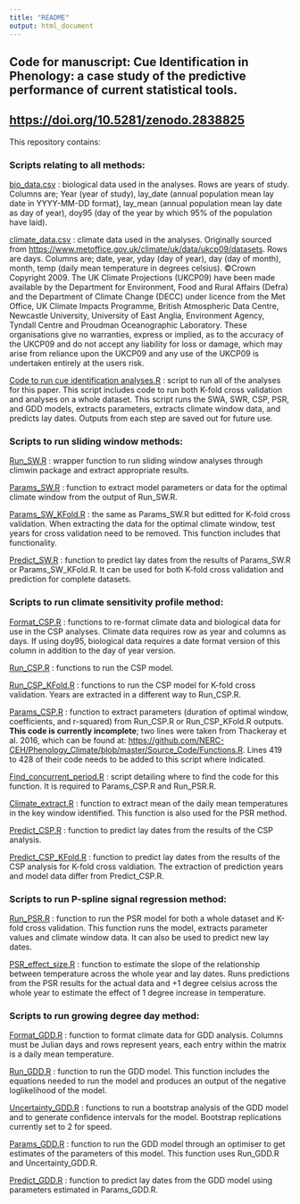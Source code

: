 ```yaml
---
title: "README"
output: html_document
---
```


## Code for manuscript: Cue Identification in Phenology: a case study of the predictive performance of current statistical tools. 

## https://doi.org/10.5281/zenodo.2838825

This repository contains:

### Scripts relating to all methods:

[bio_data.csv](https://github.com/emilygsimmonds/Cue_Identification/blob/master/bio_data.csv) : biological data used in the analyses. Rows are years of study. Columns are; Year (year of study), lay_date (annual population mean lay date in YYYY-MM-DD format), lay_mean (annual population mean lay date as day of year), doy95 (day of the year by which 95% of the population have laid).

[climate_data.csv](https://github.com/emilygsimmonds/Cue_Identification/blob/master/climate_data.csv) : climate data used in the analyses. Originally sourced from https://www.metoffice.gov.uk/climate/uk/data/ukcp09/datasets. Rows are days. Columns are; date, year, yday (day of year), day (day of month), month, temp (daily mean temperature in degrees celsius). ©Crown Copyright 2009. The UK Climate Projections (UKCP09) have been made available by the Department for
Environment, Food and Rural Affairs (Defra) and the Department of Climate Change (DECC) under licence from the Met
Office, UK Climate Impacts Programme, British Atmospheric Data Centre, Newcastle University, University of East Anglia,
Environment Agency, Tyndall Centre and Proudman Oceanographic Laboratory. These organisations give no warranties,
express or implied, as to the accuracy of the UKCP09 and do not accept any liability for loss or damage, which may arise
from reliance upon the UKCP09 and any use of the UKCP09 is undertaken entirely at the users risk.

[Code to run cue identification analyses.R](https://github.com/emilygsimmonds/Cue_Identification/blob/master/Code%20to%20run%20cue%20identification%20analyses.R) : script to run all of the analyses for this paper. This script includes code to run both K-fold cross validation and analyses on a whole dataset. This script runs the SWA, SWR, CSP, PSR, and GDD models, extracts parameters, extracts climate window data, and predicts lay dates. Outputs from each step are saved out for future use. 

### Scripts to run sliding window methods:

[Run_SW.R](https://github.com/emilygsimmonds/Cue_Identification/blob/master/Run_SW.R) : wrapper function to run sliding window analyses through climwin package and extract appropriate results.

[Params_SW.R](https://github.com/emilygsimmonds/Cue_Identification/blob/master/Params_SW.R) : function to extract model parameters or data for the optimal climate window from the output of Run_SW.R.

[Params_SW_KFold.R](https://github.com/emilygsimmonds/Cue_Identification/blob/master/Params_SW_KFold.R) : the same as Params_SW.R but editted for K-fold cross validation. When extracting the data for the optimal climate window, test years for cross validation need to be removed. This function includes that functionality.

[Predict_SW.R](https://github.com/emilygsimmonds/Cue_Identification/blob/master/Predict_SW.R) : function to predict lay dates from the results of Params_SW.R or Params_SW_KFold.R. It can be used for both K-fold cross validation and prediction for complete datasets.

### Scripts to run climate sensitivity profile method:

[Format_CSP.R](https://github.com/emilygsimmonds/Cue_Identification/blob/master/Format_CSP.R) : functions to re-format climate data and biological data for use in the CSP analyses. Climate data requires row as year and columns as days. If using doy95, biological data requires a date format version of this column in addition to the day of year version.

[Run_CSP.R](https://github.com/emilygsimmonds/Cue_Identification/blob/master/Run_CSP.R) : functions to run the CSP model.

[Run_CSP_KFold.R](https://github.com/emilygsimmonds/Cue_Identification/blob/master/Run_CSP_KFold.R) : functions to run the CSP model for K-fold cross validation. Years are extracted in a different way to Run_CSP.R.

[Params_CSP.R](https://github.com/emilygsimmonds/Cue_Identification/blob/master/Params_CSP.R) : function to extract parameters (duration of optimal window, coefficients, and r-squared) from Run_CSP.R or Run_CSP_KFold.R outputs. **This code is currently incomplete**; two lines were taken from Thackeray et al. 2016, which can be found at: https://github.com/NERC-CEH/Phenology_Climate/blob/master/Source_Code/Functions.R. Lines 419 to 428 of their code needs to be added to this script where indicated.

[Find_concurrent_period.R](https://github.com/emilygsimmonds/Cue_Identification/blob/master/Find_concurrent_period.R) : script detailing where to find the code for this function. It is required to Params_CSP.R and Run_PSR.R.

[Climate_extract.R](https://github.com/emilygsimmonds/Cue_Identification/blob/master/Climate_extract.R) : function to extract mean of the daily mean temperatures in the key window identified. This function is also used for the PSR method.

[Predict_CSP.R](https://github.com/emilygsimmonds/Cue_Identification/blob/master/Predict_CSP.R) : function to predict lay dates from the results of the CSP analysis.

[Predict_CSP_KFold.R](https://github.com/emilygsimmonds/Cue_Identification/blob/master/Predict_CSP_KFold.R) : function to predict lay dates from the results of the CSP analysis for K-fold cross valdiation. The extraction of prediction years and model data differ from Predict_CSP.R.

### Scripts to run P-spline signal regression method:

[Run_PSR.R](https://github.com/emilygsimmonds/Cue_Identification/blob/master/run_PSR.R) : function to run the PSR model for both a whole dataset and K-fold cross validation. This function runs the model, extracts parameter values and climate window data. It can also be used to predict new lay dates.

[PSR_effect_size.R](https://github.com/emilygsimmonds/Cue_Identification/blob/master/PSR_effect_size.R) : function to estimate the slope of the relationship between temperature across the whole year and lay dates. Runs predictions from the PSR results for the actual data and +1 degree celsius across the whole year to estimate the effect of 1 degree increase in temperature.

### Scripts to run growing degree day method:

[Format_GDD.R](https://github.com/emilygsimmonds/Cue_Identification/blob/master/Format_GDD.R) : function to format climate data for GDD analysis. Columns must be Julian days and rows represent years, each entry within the matrix is a daily mean temperature.

[Run_GDD.R](https://github.com/emilygsimmonds/Cue_Identification/blob/master/Run_GDD.R) : function to run the GDD model. This function includes the equations needed to run the model and produces an output of the negative loglikelihood of the model.

[Uncertainty_GDD.R](https://github.com/emilygsimmonds/Cue_Identification/blob/master/Uncertainty_GDD.R) : functions to run a bootstrap analysis of the GDD model and to generate confidence intervals for the model. Bootstrap replications currently set to 2 for speed.

[Params_GDD.R](https://github.com/emilygsimmonds/Cue_Identification/blob/master/Params_GDD.R) : function to run the GDD model through an optimiser to get estimates of the parameters of this model. This function uses Run_GDD.R and Uncertainty_GDD.R.

[Predict_GDD.R](https://github.com/emilygsimmonds/Cue_Identification/blob/master/Predict_GDD.R) : function to predict lay dates from the GDD model using parameters estimated in Params_GDD.R.




